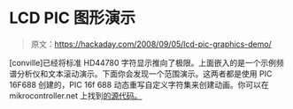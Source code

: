 # LCD PIC 图形演示

> 原文：<https://hackaday.com/2008/09/05/lcd-pic-graphics-demo/>



[conville]已经将标准 HD44780 字符显示推向了极限。上面嵌入的是一个示例频谱分析仪和文本滚动演示。下面你会发现一个范围演示。这两者都是使用 PIC 16F688 创建的，PIC 16f 688 动态重写自定义字符集来创建动画。你可以在 mikrocontroller.net 上找到[的源代码。](http://www.mikrocontroller.net/topic/109841#new)

